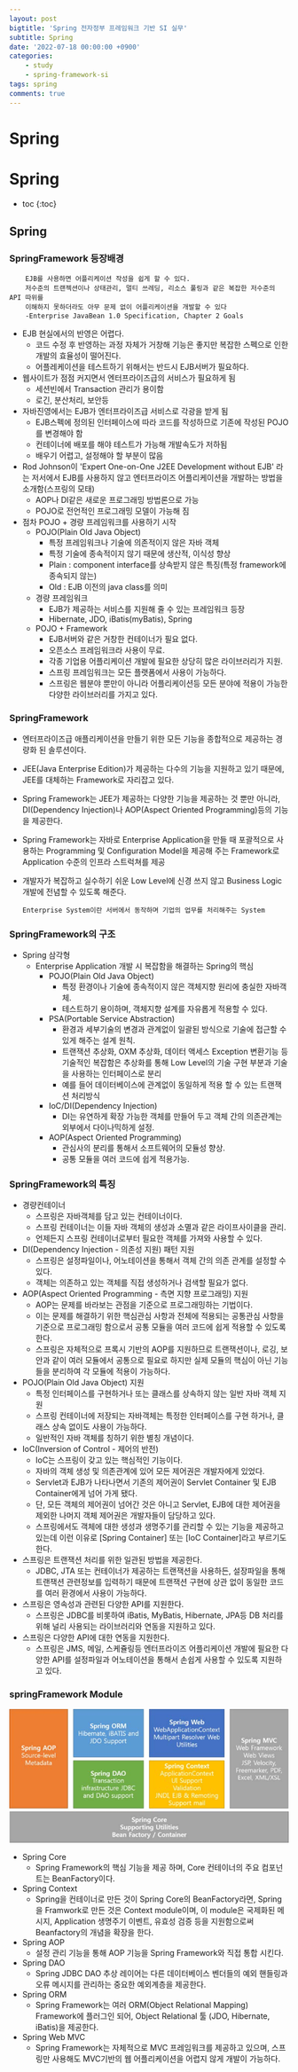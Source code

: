 ```yaml
---
layout: post
bigtitle: 'Spring 전자정부 프레임워크 기반 SI 실무'
subtitle: Spring
date: '2022-07-18 00:00:00 +0900'
categories:
    - study
    - spring-framework-si
tags: spring
comments: true
---
```


# Spring

# Spring
* toc
{:toc}

  

## Spring
### SpringFramework 등장배경
  
        EJB를 사용하면 어플리케이션 작성을 쉽게 할 수 있다.
        저수준의 트랜젝션이나 상태관리, 멀티 쓰레딩, 리소스 풀링과 같은 복잡한 저수준의 API 따위를
        이해하지 못하더라도 아무 문제 없이 어플리케이션을 개발할 수 있다
        -Enterprise JavaBean 1.0 Specification, Chapter 2 Goals

+ EJB 현실에서의 반영은 어렵다.
  + 코드 수정 후 반영하는 과정 자체가 거창해 기능은 좋지만 복잡한 스펙으로 인한 개발의 효율성이 떨어진다.
  + 어플레케이션을 테스트하기 위해서는 반드시 EJB서버가 필요하다.
+ 웹사이트가 점점 커지면서 엔터프라이즈급의 서비스가 필요하게 됨
  + 세션빈에서 Transaction 관리가 용이함
  + 로긴, 분산처리, 보안등
+ 자바진영에서는 EJB가 엔터프라이즈급 서비스로 각광을 받게 됨
  + EJB스펙에 정의된 인터페이스에 따라 코드를 작성하므로 기존에 작성된 POJO를 변경해야 함
  + 컨테이너에 배포를 해야 테스트가 가능해 개발속도가 저하됨
  + 배우기 어렵고, 설정해야 할 부분이 많음
+ Rod Johnson이 'Expert One-on-One J2EE Development without EJB' 라는 저서에서 EJB를 사용하지 않고 엔터프라이즈 어플리케이션을 개발하는 방법을 소개함(스프링의 모태) 
  + AOP나 DI같은 새로운 프로그래밍 방법론으로 가능
  + POJO로 전언적인 프로그래밍 모델이 가능해 짐
+ 점차 POJO + 경량 프레임워크를 사용하기 시작
  + POJO(Plain Old Java Object)
    + 특정 프레임워크나 기술에 의존적이지 않은 자바 객체
    + 특정 기술에 종속적이지 않기 때문에 생산적, 이식성 향상
    + Plain : component interface를 상속받지 않은 특징(특정 framework에 종속되지 않는)
    + Old : EJB 이전의 java class를 의미
  + 경량 프레임워크 
    + EJB가 제공하는 서비스를 지원해 줄 수 있는 프레임워크 등장
    + Hibernate, JDO, iBatis(myBatis), Spring
  + POJO + Framework
    + EJB서버와 같은 거창한 컨테이너가 필요 없다.
    + 오픈소스 프레임워크라 사용이 무료.
    + 각종 기업용 어플리케이션 개발에 필요한 상당히 많은 라이브러리가 지원.
    + 스프링 프레임워크는 모든 플랫폼에서 사용이 가능하다.
    + 스프링은 웹분야 뿐만이 아니라 어플리케이션등 모든 분야에 적용이 가능한 다양한 라이브러리를 가지고 있다.
      
### SpringFramework
+ 엔터프라이즈급 애플리케이션을 만들기 위한 모든 기능을 종합적으로 제공하는 경량화 된 솔루션이다.
+ JEE(Java Enterprise Edition)가 제공하는 다수의 기능을 지원하고 있기 때문에, JEE를 대체하는 Framework로 자리잡고 있다.
+ Spring Framework는 JEE가 제공하는 다양한 기능을 제공하는 것 뿐만 아니라, DI(Dependency Injection)나 AOP(Aspect Oriented Programming)등의 기능을 제공한다.
+ Spring Framework는 자바로  Enterprise Application을 만들 때 포괄적으로 사용하는 Programming 및 Configuration Model을 제공해 주는 Framework로 Application 수준의 인프라 스트럭쳐를 제공
+ 개발자가 복잡하고 실수하기 쉬운 Low Level에 신경 쓰지 않고 Business Logic개발에 전념할 수 있도록 해준다.

      Enterprise System이란 서버에서 동작하며 기업의 업무를 처리해주는 System
    
### SpringFramework의 구조 
+ Spring 삼각형
  + Enterprise Application 개발 시 복잡함을 해결하는 Spring의 핵심
    + POJO(Plain Old Java Object)
      + 특정 환경이나 기술에 종속적이지 않은 객체지향 원리에 충실한 자바객체.
      + 테스트하기 용이하며, 객체지향 설계를 자유롭게 적용할 수 있다.
    + PSA(Portable Service Abstraction)
      + 환경과 세부기술의 변경과 관계없이 일괄된 방식으로 기술에 접근할 수 있게 해주는 설계 원칙.
      + 트랜잭션 추상화, OXM 추상화, 데이터 액세스 Exception 변환기능 등 기술적인 복잡함은 추상화를 통해 Low Level의 기술 구현 부분과 기술을 사용하는 인터페이스로 분리
      + 예를 들어 데이터베이스에 관계없이 동일하게 적용 할 수 있는 트랜잭션 처리방식
    + IoC/DI(Dependency Injection)
      + DI는 유연하게 확장 가능한 객체를 만들어 두고 객체 간의 의존관계는 외부에서 다이나믹하게 설정. 
    + AOP(Aspect Oriented Programming)
      + 관심사의 분리를 통해서 소프트웨어의 모듈성 향상.
      + 공통 모듈을 여러 코드에 쉽게 적용가능.

### SpringFramework의 특징
+ 경량컨테이너
  + 스프링은 자바객체를 담고 있는 컨테이너이다.
  + 스프링 컨테이너는 이들 자바 객체의 생성과 소멸과 같은 라이프사이클을 관리.
  + 언제든지 스프링 컨테이너로부터 필요한 객체를 가져와 사용할 수 있다. 
+ DI(Dependency Injection - 의존성 지원) 패턴 지원
  + 스프링은 설정파일이나, 어노테이션을 통해서 객체 간의 의존 관계를 설정할 수 있다.
  + 객체는 의존하고 있는 객체를 직접 생성하거나 검색할 필요가 없다.
+ AOP(Aspect Oriented Programming - 측면 지향 프로그래밍) 지원
  + AOP는 문제를 바라보는 관점을 기준으로 프로그래밍하는 기법이다.
  + 이는 문제를 해결하기 위한 핵심관심 사항과 전체에 적용되는 공통관심 사항을 기준으로 프로그래밍 함으로서 공통 모듈을 여러 코드에 쉽게 적용할 수 있도록 한다.
  + 스프링은 자체적으로 프록시 기반의 AOP를 지원하므로 트랜잭션이나, 로깅, 보안과 같이 여러 모듈에서 공통으로 필요로 하지만 실제 모듈의 핵심이 아닌 기능들을 분리하여 각 모듈에 적용이 가능하다.
+ POJO(Plain Old Java Object) 지원
  + 특정 인터페이스를 구현하거나 또는 클래스를 상속하지 않는 일반 자바 객체 지원
  + 스프링 컨테이너에 저장되는 자바객체는 특정한 인터페이스를 구현 하거나, 클래스 상속 없이도 사용이 가능하다.
  + 일반적인 자바 객체를 칭하기 위한 별칭 개념이다.
+ IoC(Inversion of Control - 제어의 반전)
  + IoC는 스프링이 갖고 있는 핵심적인 기능이다.
  + 자바의 객체 생성 및 의존관계에 있어 모든 제어권은 개발자에게 있었다.
  + Servlet과 EJB가 나타나면서 기존의 제어권이 Servlet Container 및 EJB Container에게 넘어 가게 됐다.
  + 단, 모든 객체의 제어권이 넘어간 것은 아니고 Servlet, EJB에 대한 제어권을 제외한 나머지 객체 제어권은 개발자들이 담당하고 있다.
  + 스프링에서도 객체에 대한 생성과 생명주기를 관리할 수 있는 기능을 제공하고 있는데 이런 이유로 [Spring Container] 또는 [IoC Container]라고 부르기도 한다.
+ 스프링은 트랜잭션 처리를 위한 일관된 방법을 제공한다.
  + JDBC, JTA 또는 컨테이너가 제공하는 트랜잭션을 사용하든, 설장파일을 통해 트랜잭션 관련정보를 입력하기 때문에 트랜잭션 구현에 상관 없이 동일한 코드를 여러 환경에서 사용이 가능하다.
+ 스프링은 영속성과 관련된 다양한 API를 지원한다.
  + 스프링은 JDBC를 비롯하여 iBatis, MyBatis, Hibernate, JPA등 DB 처리를 위해 널리 사용되는 라이브러리와 연동을 지원하고 있다.
+ 스프링은 다양한 API에 대한 연동을 지원한다.
  + 스프링은 JMS, 메일, 스케쥴링등 엔터프라이즈 어플리케이션 개발에 필요한 다양한 API를 설정파일과 어노테이션을 통해서 손쉽게 사용할 수 있도록 지원하고 있다.

### springFramework Module

![예제](/assets/img/springFramework/SpringFrameworkModule.jpg)

+ Spring Core
  + Spring Framework의 핵심 기능을 제공 하며, Core 컨테이너의 주요 컴포넌트는 BeanFactory이다.
+ Spring Context
  + Spring을 컨테이너로 만든 것이 Spring Core의 BeanFactory라면, Spring을 Framwork로 만든 것은 Context module이며, 이 module은 국제화된 메시지, Application 생명주기 이벤트, 유효성 검증 등을 지원함으로써 Beanfactory의 개념을 확장을 한다.
+ Spring AOP
  + 설정 관리 기능을 통해 AOP 기능을 Spring Framework와 직접 통합 시킨다.
+ Spring DAO
  + Spring JDBC DAO 추상 레이어는 다른 데이터베이스 벤더들의 예외 핸들링과 오류 메시지를 관리하는 중요한 예외계층을 제공한다.
+ Spring ORM
  + Spring Framework는 여러 ORM(Object Relational Mapping) Framework에 플러그인 되어, Object Relational 툴 (JDO, Hibernate, iBatis)을 제공한다.
+ Spring Web MVC
  + Spring Framework는 자체적으로 MVC 프레임워크를 제공하고 있으며, 스프링만 사용해도 MVC기반의 웹 어플리케이션을 어렵지 않게 개발이 가능하다.
  